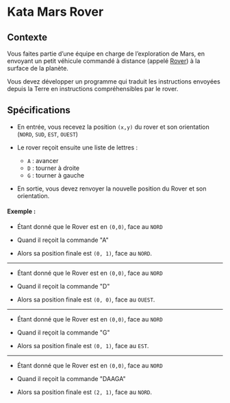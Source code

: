 # Kata Mars Rover

## Contexte

Vous faites partie d’une équipe en charge de l’exploration de Mars, en envoyant un petit véhicule commandé à distance (appelé [Rover](https://fr.wikipedia.org/wiki/Mars_Exploration_Rover)) à la surface de la planète.

Vous devez développer un programme qui traduit les instructions envoyées depuis la Terre en instructions compréhensibles par le rover.

## Spécifications

- En entrée, vous recevez la position `(x,y)` du rover et son orientation (`NORD`, `SUD`, `EST`, `OUEST`)

- Le rover reçoit ensuite une liste de lettres :
    - `A` : avancer
    - `D` : tourner à droite
    - `G` : tourner à gauche

- En sortie, vous devez renvoyer la nouvelle position du Rover et son orientation.


#### Exemple :

* Étant donné que le Rover est en `(0,0)`, face au `NORD`

* Quand il reçoit la commande "A"

* Alors sa position finale est `(0, 1)`, face au `NORD`.
---
* Étant donné que le Rover est en `(0,0)`, face au `NORD`

* Quand il reçoit la commande "D"

* Alors sa position finale est `(0, 0)`, face au `OUEST`.
---
* Étant donné que le Rover est en `(0,0)`, face au `NORD`

* Quand il reçoit la commande "G"

* Alors sa position finale est `(0, 1)`, face au `EST`.
---
* Étant donné que le Rover est en `(0,0)`, face au `NORD`

* Quand il reçoit la commande "DAAGA"

* Alors sa position finale est `(2, 1)`, face au `NORD`.